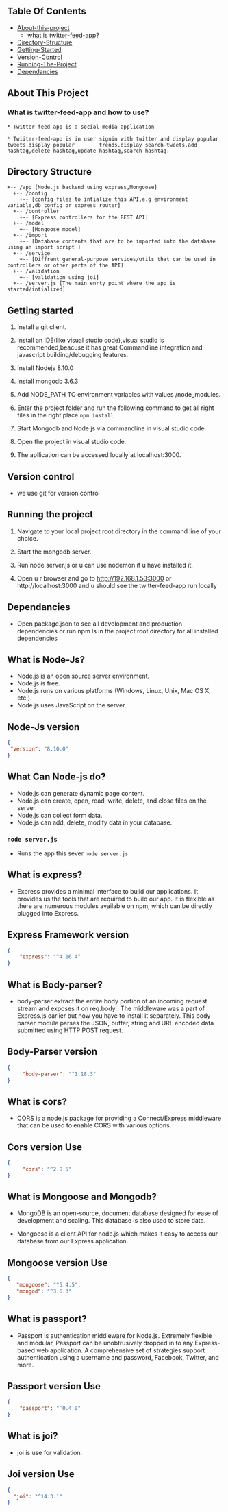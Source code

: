 ## Table Of Contents

- [About-this-project](#About-this-project)
    - [what is twitter-feed-app?](#what-is-twitter-feed-app?)
-   [Directory-Structure](#Directory-Structure)
-    [Getting-Started](#Getting-Started)
-    [Version-Control](#Version-Control)
-    [Running-The-Project](#Running-The-Project)
-    [Dependancies](#Dependancies)

## About This Project

### What is twitter-feed-app and how to use?

    * Twitter-feed-app is a social-media application

    * Twiiter-feed-app is in user signin with twitter and display popular tweets,display popular        trends,display search-tweets,add hashtag,delete hashtag,update hashtag,search hashtag.

## Directory Structure

```
+-- /app [Node.js backend using express,Mongoose]
  +-- /config
    +-- [config files to intialize this API,e.g environment variable,db config or express router]
  +-- /controller
    +-- [Express controllers for the REST API]
  +-- /model
    +-- [Mongoose model]
  +-- /import
    +-- [Database contents that are to be imported into the database using an import script ]
  +-- /service
    +-- [Diffrent general-purpose services/utils that can be used in controllers or other parts of the API]
  +-- /validation
    +-- [validation using joi]
  +-- /server.js [The main enrty point where the app is started/intialized]

```
## Getting started

  1. Install a git client.

  2. Install an IDE(like visual studio code),visual studio is recommended,beacuse it has great       Commandline integration and javascript building/debugging features.

  3. Install Nodejs 8.10.0 

  4. Install mongodb 3.6.3

  5. Add NODE_PATH TO environment variables with values /node_modules.

  6. Enter the project folder and run the following command to get all right files in the right place
     `npm install`

  7. Start Mongodb and Node js via commandline in visual studio code.

  8. Open the project in visual studio code.

  9. The apllication can be accessed locally at localhost:3000.

## Version control

* we use git for version control

## Running the project

1. Navigate to your local project root directory in the command line of your choice.

2. Start the mongodb server.

3. Run node server.js or u can use nodemon if u have installed it.

4. Open u r browser and go to http://192.168.1.53:3000 or http://localhost:3000 and u should see the twitter-feed-app run locally

## Dependancies

* Open package.json to see all development and production dependencies or run npm ls in the project     root directory for all installed dependencies


## What is Node-Js?

* Node.js is an open source server environment.
* Node.js is free.
* Node.js runs on various platforms (Windows, Linux, Unix, Mac OS X, etc.).
* Node.js uses JavaScript on the server.

## Node-Js version

```json
{
 "version": "8.10.0"
}
```

## What Can Node-js do?

* Node.js can generate dynamic page content.
* Node.js can create, open, read, write, delete, and close files on the server.
* Node.js can collect form data.
* Node.js can add, delete, modify data in your database.
  
### `node server.js`

* Runs the app this sever `node server.js`


## What is express?

* Express provides a minimal interface to build our applications. It provides us the tools that are     required to build our app. It is flexible as there are numerous modules available on npm, which can   be directly plugged into Express.

## Express Framework version

```json
{
    "express": "^4.16.4"
}
```

## What is Body-parser?

* body-parser extract the entire body portion of an incoming request stream and exposes it on           req.body . The middleware was a part of Express.js earlier but now you have to install it             separately. This body-parser module parses the JSON, buffer, string and URL encoded data submitted    using HTTP POST request.

## Body-Parser version

```json
{
     "body-parser": "^1.18.3"
}
```

## What is cors?

* CORS is a node.js package for providing a Connect/Express middleware that can be used to enable       CORS with various options.

## Cors version Use

```json
{
     "cors": "^2.8.5"
}
```

## What is Mongoose and Mongodb?

* MongoDB is an open-source, document database designed for ease of development and scaling. This       database is also used to store data.

* Mongoose is a client API for node.js which makes it easy to access our database from our Express      application.

## Mongoose version Use

```json
{
   "mongoose": "^5.4.5",
   "mongod": "^3.6.3"
}
```

## What is passport?

* Passport is authentication middleware for Node.js. Extremely flexible and modular, Passport can be    unobtrusively dropped in to any Express-based web application. A comprehensive set of strategies      support authentication using a username and password, Facebook, Twitter, and more.

## Passport version Use

```json
{
    "passport": "^0.4.0"
}
```

## What is joi?

* joi is use for validation.

## Joi version Use

```json
{
  "joi": "^14.3.1"
}
```



